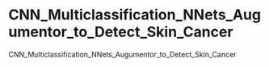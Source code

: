 # CNN_Multiclassification_NNets_Augumentor_to_Detect_Skin_Cancer
CNN_Multiclassification_NNets_Augumentor_to_Detect_Skin_Cancer
